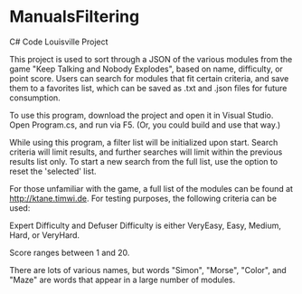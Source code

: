 # ManualsFiltering
C# Code Louisville Project

This project is used to sort through a JSON of the various modules from the game "Keep Talking and Nobody Explodes", based on name, difficulty, or point score.  Users can search for modules that fit certain criteria, and save them to a favorites list, which can be saved as .txt and .json files for future consumption.

To use this program, download the project and open it in Visual Studio.  Open Program.cs, and run via F5. (Or, you could build and use that way.)

While using this program, a filter list will be initialized upon start.  Search criteria will limit results, and further searches will limit within the previous results list only.  To start a new search from the full list, use the option to reset the 'selected' list.

For those unfamiliar with the game, a full list of the modules can be found at http://ktane.timwi.de.  For testing purposes, the following criteria can be used:

  Expert Difficulty and Defuser Difficulty is either VeryEasy, Easy, Medium, Hard, or VeryHard.

 Score ranges between 1 and 20.

 There are lots of various names, but words "Simon", "Morse", "Color", and "Maze" are words that appear in a large number of modules.
